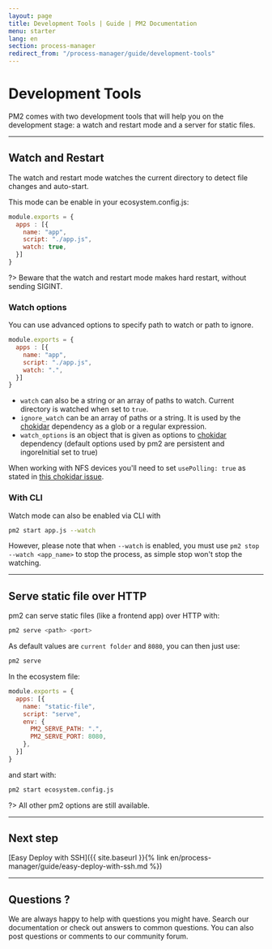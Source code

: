 ```yaml
---
layout: page
title: Development Tools | Guide | PM2 Documentation
menu: starter
lang: en
section: process-manager
redirect_from: "/process-manager/guide/development-tools"
---
```


# Development Tools

PM2 comes with two development tools that will help you on the development stage: a watch and restart mode and a server for static files.

---

## Watch and Restart

The watch and restart mode watches the current directory to detect file changes and auto-start.

This mode can be enable in your ecosystem.config.js:

```javascript
module.exports = {
  apps : [{
    name: "app",
    script: "./app.js",
    watch: true,
  }]
}
```

?> Beware that the watch and restart mode makes hard restart, without sending SIGINT.

### Watch options

You can use advanced options to specify path to watch or path to ignore.

```javascript
module.exports = {
  apps : [{
    name: "app",
    script: "./app.js",
    watch: ".",
  }]
}
```

- `watch` can also be a string or an array of paths to watch. Current directory is watched when set to `true`.
- `ignore_watch` can be an array of paths or a string. It is used by the [chokidar](https://github.com/paulmillr/chokidar#path-filtering) dependency as a glob or a regular expression.
- `watch_options` is an object that is given as options to [chokidar](https://github.com/paulmillr/chokidar#api) dependency (default options used by pm2 are persistent and ingoreInitial set to true)

When working with NFS devices you'll need to set `usePolling: true` as stated in [this chokidar issue](https://github.com/paulmillr/chokidar/issues/242).

### With CLI

Watch mode can also be enabled via CLI with

```bash
pm2 start app.js --watch
```

However, please note that when `--watch` is enabled, you must use `pm2 stop --watch <app_name>` to stop the process, as simple stop won't stop the watching.

---

## Serve static file over HTTP

pm2 can serve static files (like a frontend app) over HTTP with:

```bash
pm2 serve <path> <port>
```

As default values are `current folder` and `8080`, you can then just use:

```bash
pm2 serve
```

In the ecosystem file:

```javascript
module.exports = {
  apps: [{
    name: "static-file",
    script: "serve",
    env: {
      PM2_SERVE_PATH: ".",
      PM2_SERVE_PORT: 8080,
    },
  }]
}
```

and start with:

```bash
pm2 start ecosystem.config.js
```

?> All other pm2 options are still available.

---

## Next step

[Easy Deploy with SSH]({{ site.baseurl }}{% link en/process-manager/guide/easy-deploy-with-ssh.md %})

---

## Questions ?

We are always happy to help with questions you might have. Search our documentation or check out answers to common questions. You can also post questions or comments to our community forum.
